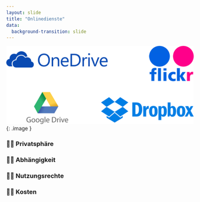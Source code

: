 ```yaml
---
layout: slide
title: "Onlinedienste"
data:
  background-transition: slide
--- 
```



<section markdown="1">

![](assets/images/clouds.png){: .image }

</section>




<section markdown="1">

### 👎🏽 Privatsphäre
### 👎🏽 Abhängigkeit
### 👎🏽 Nutzungsrechte
### 👎🏽 Kosten

</section>
